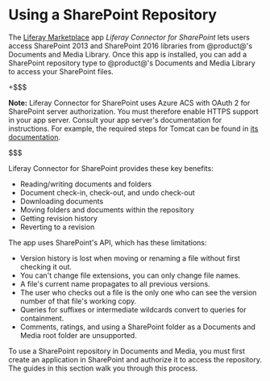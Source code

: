 # Using a SharePoint Repository [](id=using-a-sharepoint-repository)

The 
[Liferay Marketplace](http://marketplace.liferay.com/) 
app *Liferay Connector for SharePoint* lets users access SharePoint 2013 
and SharePoint 2016 libraries from @product@'s Documents and Media Library. Once 
this app is installed, you can add a SharePoint repository type to @product@'s 
Documents and Media Library to access your SharePoint files. 
<!--
+$$$

**Note:** To access SharePoint 2010, you must use 
[the app *Liferay Connector for SharePoint 2010*](https://web.liferay.com/marketplace/-/mp/application/15188537). 

$$$
-->

+$$$

**Note:** Liferay Connector for SharePoint uses Azure ACS with OAuth 2 for 
SharePoint server authorization. You must therefore enable HTTPS support in your 
app server. Consult your app server's documentation for instructions. For 
example, the required steps for Tomcat can be found in 
[its documentation](https://tomcat.apache.org/tomcat-8.0-doc/ssl-howto.html). 

$$$

Liferay Connector for SharePoint provides these key benefits: 

- Reading/writing documents and folders
- Document check-in, check-out, and undo check-out
- Downloading documents
- Moving folders and documents within the repository
- Getting revision history
- Reverting to a revision

The app uses SharePoint's API, which has these limitations: 

- Version history is lost when moving or renaming a file without first 
  checking it out.
- You can't change file extensions, you can only change file names.
- A file's current name propagates to all previous versions.
- The user who checks out a file is the only one who can see the version number 
  of that file's working copy.
- Queries for suffixes or intermediate wildcards convert to queries for 
  containment.  
- Comments, ratings, and using a SharePoint folder as a Documents and Media root 
  folder are unsupported. 

To use a SharePoint repository in Documents and Media, you must first create 
an application in SharePoint and authorize it to access the repository. The 
guides in this section walk you through this process. 
